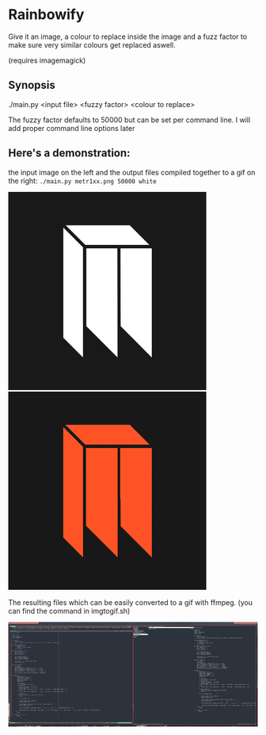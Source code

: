 # Rainbowify

Give it an image, a colour to replace inside the image and a fuzz factor to make sure very similar colours get replaced aswell.

(requires imagemagick)

## Synopsis

./main.py \<input file\> \<fuzzy factor\> \<colour to replace\>

The fuzzy factor defaults to 50000 but can be set per command line. I will add proper command line options later

## Here's a demonstration:

the input image on the left and the output files compiled together to a gif on the right:
`./main.py metr1xx.png 50000 white`

![input](./metr1xx.png) ![output](./metr1xx.gif)

The resulting files which can be easily converted to a gif with ffmpeg. (you can find the command in imgtogif.sh)

![demo](./output.gif)
